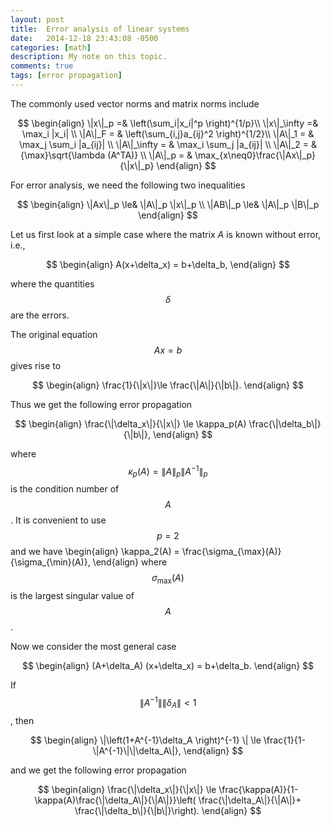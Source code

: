```yaml
---
layout: post
title:  Error analysis of linear systems
date:   2014-12-18 23:43:08 -0500
categories: [math]
description: My note on this topic.
comments: true
tags: [error propagation]
---
```


The commonly used vector norms and matrix norms include

$$
\begin{align}
\|x\|_p =& \left(\sum_i|x_i|^p \right)^{1/p}\\
\|x\|_\infty =& \max_i |x_i| \\
\|A\|_F = & \left(\sum_{i,j}a_{ij}^2 \right)^{1/2}\\
\|A\|_1 = & \max_j \sum_i |a_{ij}| \\
\|A\|_\infty = & \max_i \sum_j |a_{ij}| \\
\|A\|_2 = & {\max}\sqrt{\lambda (A^TA)} \\
\|A\|_p = & \max_{x\neq0}\frac{\|Ax\|_p}{\|x\|_p}
\end{align}
$$

For error analysis, we need the following two inequalities

$$
\begin{align}
\|Ax\|_p \le& \|A\|_p \|x\|_p \\
\|AB\|_p \le& \|A\|_p \|B\|_p
\end{align}
$$

Let us first look at a simple case where the matrix $A$ is known without error, i.e.,

$$
\begin{align}
A(x+\delta_x) = b+\delta_b,
\end{align}
$$

where the quantities $$\delta$$ are the errors.

The original equation $$Ax=b$$ gives rise to 

$$
\begin{align}
\frac{1}{\|x\|}\le \frac{\|A\|}{\|b\|}.
\end{align}
$$

Thus we get the following error propagation

$$
\begin{align}
\frac{\|\delta_x\|}{\|x\|} \le \kappa_p(A) \frac{\|\delta_b\|}{\|b\|},
\end{align}
$$

where $$\kappa_p(A) = \|A\|_p\|A^{-1}\|_p$$ is the condition number of $$A$$. 
It is convenient to use $$p=2$$ and we have
\begin{align}
\kappa_2(A) = \frac{\sigma_{\max}(A)}{\sigma_{\min}(A)},
\end{align}
where $$\sigma_{\max}(A)$$ is the largest singular value of $$A$$.

Now we consider the most general case

$$
\begin{align}
(A+\delta_A) (x+\delta_x) = b+\delta_b.
\end{align}
$$

If $$\|A^{-1}\|\|\delta_A\|<1$$, then 

$$
\begin{align}
\|\left(1+A^{-1}\delta_A \right)^{-1} \| \le \frac{1}{1-\|A^{-1}\|\|\delta_A\|},
\end{align}
$$

and we get the following error propagation

$$
\begin{align}
\frac{\|\delta_x\|}{\|x\|} \le \frac{\kappa(A)}{1-\kappa(A)\frac{\|\delta_A\|}{\|A\|}}\left( \frac{\|\delta_A\|}{\|A\|}+ \frac{\|\delta_b\|}{\|b\|}\right).
\end{align}
$$



